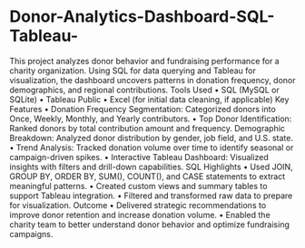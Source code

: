 # Donor-Analytics-Dashboard-SQL-Tableau-
This project analyzes donor behavior and fundraising performance for a charity organization. Using SQL for data querying and Tableau for visualization, the dashboard uncovers patterns in donation frequency, donor demographics, and regional contributions.
  Tools Used
• 	SQL (MySQL or SQLite)
• 	Tableau Public
• 	Excel (for initial data cleaning, if applicable)
  Key Features
• 	Donation Frequency Segmentation: Categorized donors into Once, Weekly, Monthly, and Yearly contributors.
• 	Top Donor Identification: Ranked donors by total contribution amount and frequency.
	Demographic Breakdown: Analyzed donor distribution by gender, job field, and U.S. state.
• 	Trend Analysis: Tracked donation volume over time to identify seasonal or campaign-driven spikes.
• 	Interactive Tableau Dashboard: Visualized insights with filters and drill-down capabilities.
  SQL Highlights
• 	Used JOIN, GROUP BY, ORDER BY, SUM(), COUNT(), and CASE statements to extract meaningful patterns.
• 	Created custom views and summary tables to support Tableau integration.
• 	Filtered and transformed raw data to prepare for visualization.
  Outcome
• 	Delivered strategic recommendations to improve donor retention and increase donation volume.
• 	Enabled the charity team to better understand donor behavior and optimize fundraising campaigns.
